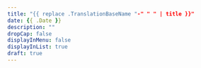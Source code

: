```yaml
---
title: "{{ replace .TranslationBaseName "-" " " | title }}"
date: {{ .Date }}
description: ""
dropCap: false
displayInMenu: false
displayInList: true
draft: true
---
```

